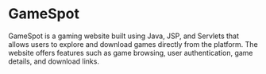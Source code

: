 # GameSpot
GameSpot is a gaming website built using Java, JSP, and Servlets that allows users to explore and download games directly from the platform. The website offers features such as game browsing, user authentication, game details, and download links.
